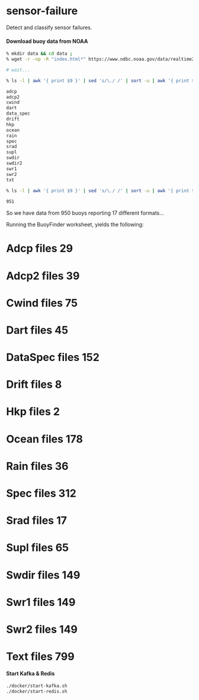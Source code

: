 # sensor-failure

Detect and classify sensor failures.

####  Download buoy data from NOAA

```bash 
% mkdir data && cd data ;
% wget -r -np -R "index.html*" https://www.ndbc.noaa.gov/data/realtime2/ ; 

# wait...

% ls -l | awk '{ print $9 }' | sed 's/\./ /' | sort -u | awk '{ print $2 }' | sort -u ; 

adcp
adcp2
cwind
dart
data_spec
drift
hkp
ocean
rain
spec
srad
supl
swdir
swdir2
swr1
swr2
txt

% ls -l | awk '{ print $9 }' | sed 's/\./ /' | sort -u | awk '{ print $1 }' | sort -u | wc -l ;
     
951

```

So we have data from 950 buoys reporting 17 different formats...

Running the BuoyFinder worksheet, yields the following:

# Adcp files 29
# Adcp2 files 39
# Cwind files 75
# Dart files 45
# DataSpec files 152
# Drift files 8
# Hkp files 2
# Ocean files 178
# Rain files 36
# Spec files 312
# Srad files 17
# Supl files 65
# Swdir files 149
# Swr1 files 149
# Swr2 files 149
# Text files 799

#### Start Kafka & Redis

````bash
./docker/start-kafka.sh
./docker/start-redis.sh
````




